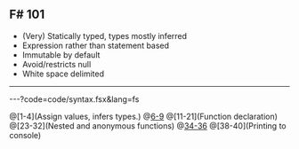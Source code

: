 ## F# 101

- (Very) Statically typed, types mostly inferred
- Expression rather than statement based
- Immutable by default
- Avoid/restricts null
- White space delimited

---

---?code=code/syntax.fsx&lang=fs

@[1-4](Assign values, infers types.)
@[6-9](Lists)
@[11-21](Function declaration)
@[23-32](Nested and anonymous functions)
@[34-36](Tuples)
@[38-40](Printing to console)
